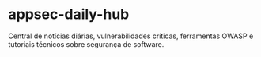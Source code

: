 # appsec-daily-hub
Central de notícias diárias, vulnerabilidades críticas, ferramentas OWASP e tutoriais técnicos sobre segurança de software.
